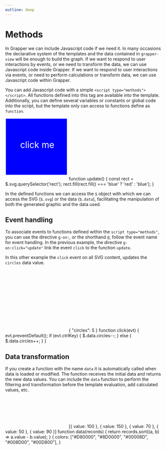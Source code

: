 ```yaml
---
outline: deep
---
```


# Methods

In Grapper we can include Javascript code if we need it.
In many occasions the declarative system of the templates and the data contained in `grapper-view` 
will be enough to build the graph. 
If we want to respond to user interactions by events, or we need to transform the data, we can use 
Javascript code inside Grapper.
If we want to respond to user interactions via events, or need to perform calculations or transform
data, we can use Javascript code within Grapper.

You can add Javascript code with a simple `<script type="methods"></script>`. 
All functions defined into this tag are available into the template. 
Additionally, you can define several variables or constants or global code into the script, but the 
template only can access to functions define as `function`.

<ClientOnly>
<grapper-view id="methods-example">
  <svg viewBox="0 0 100 100" width="200" height="200">
    <g g-on:click="update" 
       style="cursor: pointer">
      <rect x="1" y="1" width="98" height="90" fill="blue"/>
      <text x="24" y="48" fill="white">click me</text>
    </g>
  </svg>
  <g-script type="methods">
    function update() {
      const rect = $.svg.querySelector('rect');
      rect.fill(rect.fill() === 'blue' ? 'red' : 'blue');
    }
  </g-script>
</grapper-view>
<g-editor href="#methods-example" title="changes color when clicked" lines-highlight="11-14"></g-editor>
</ClientOnly>

In the defined functions we can access the `$` object with which we can access the SVG (`$.svg`) or
the data (`$.data`), facilitating the manipulation of both the generated graphic and the data used.


## Event handling

To associate events to functions defined within the `script type="methods"`, you can use the 
directive `g-on:`, or the shorthand `@`, follow the event name for event handling. 
In the previous example, the directive `g-on:click="update"` link the event `click` to the function
`update`.

In this other example the `click` event on all SVG content, updates the `circles` data value.

<ClientOnly>
<grapper-view id="event-example">
  <svg viewBox="0 0 100 100" g-on:click="click" style="cursor: pointer" width="200" height="200">
    <g g-for="x of circles">
      <circle cx="50" cy="50" fill="none" stroke="black" stroke-width="1"
              g-bind:r="(x + 1) * (48 / circles)"/>
    </g>
  </svg>
  <g-script type="data">
    { "circles": 5 }
  </g-script>
  <g-script type="methods">
    function click(evt) {
      evt.preventDefault();
      if (evt.ctrlKey) {
        $.data.circles--;
      } else {
        $.data.circles++;
      }
    }
  </g-script>
</grapper-view>
<g-editor href="#event-example" title="add circles with click and reduce with ctrl+click" lines-highlight="5;26-33"></g-editor>
</ClientOnly>

## Data transformation

If you create a function with the name `data` it is automatically called when data is loaded or
modified. The function receives the initial data and returns the new data values. You can include
the `data` function to perform the filtering and transformation before the template evaluation,
add calculated values, etc.

<ClientOnly>
<grapper-view id="data-example">
  <svg viewBox="0 0 200 100" width="200px" height="100px">
    <g stroke-width="10" stroke-linecap="round">
      <g g-for="(record, index) of data">
        <line
          x1="10"
          g-bind:x2="record.value"
          g-bind:y1="index * 18 + 10"
          g-bind:y2="index * 18 + 10"
          g-bind:stroke="$.config.colors[index]"
        ></line>
      </g>
    </g>
  </svg>
  <g-script type="data">
    [{ value: 100 }, { value: 150 }, { value: 70 }, { value: 50 }, { value: 90 }]
  </g-script>
  <g-script type="methods">
    function data(records) {
      return records.sort((a, b) => a.value - b.value);
    }
  </g-script>
  <g-script type="config">
    {
      colors: ["#D80000", "#8D0000", "#00008D", "#008D00", "#00D800"],
    }
  </g-script>
</grapper-view>
<g-editor href="#data-example" title="data sorting" lines-highlight="21-23"></g-editor>
</ClientOnly>